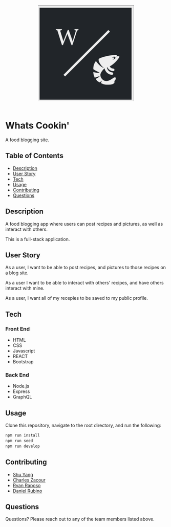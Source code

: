 <div align="center">
  <a href="" rel="noopener">
  <img width=300px src="./icon.png" alt="CodeUI"></a>
</div>
<br/>


# Whats Cookin'
A food blogging site.

## Table of Contents
  - [Description](#description)
  - [User Story](#user-story)
  - [Tech](#tech)
  - [Usage](#usage)
  - [Contributing](#contributing)
  - [Questions](#questions)

## Description

A food blogging app where users can post recipes and pictures, as well as interact with others.

This is a full-stack application.

## User Story

As a user, I want to be able to post recipes, and pictures to those recipes on a blog site.

As a user I want to be able to interact with others' recipes, and have others interact with mine.

As a user, I want all of my recepies to be saved to my public profile.

## Tech

### Front End
- HTML
- CSS
- Javascript
- REACT
- Bootstrap

### Back End
- Node.js
- Express
- GraphQL


## Usage

Clone this repository, navigate to the root directory, and run the following:

```sh
npm run install
npm run seed
npm run develop
```

## Contributing

- [Shu Yang](https://github.com/NewChap2022)
- [Charles Zacour](https://github.com/DexZax)
- [Ryan Raposo](https://github.com/ryanraposo)
- [Daniel Rubino](https://github.com/RubinoD1)

## Questions

Questions? Please reach out to any of the team members listed above.

